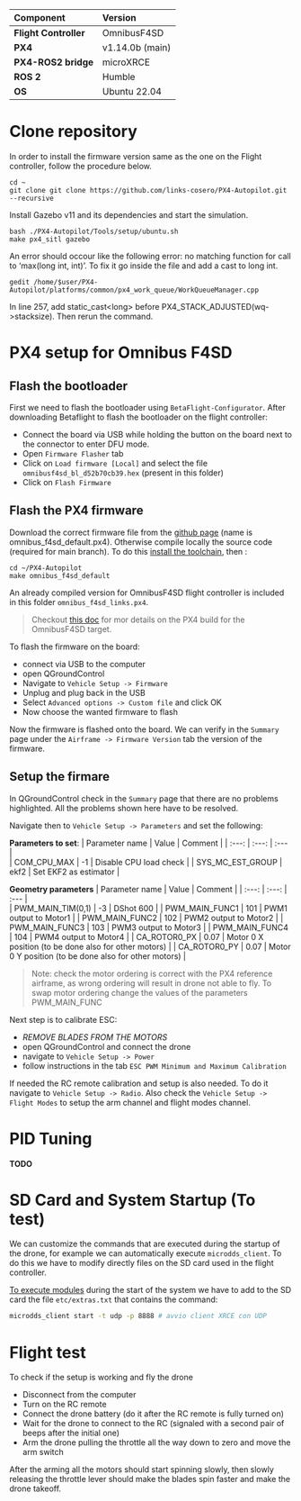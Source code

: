 |Component	|Version	|
| :--- 		| :--- 		|
| **Flight Controller** | OmnibusF4SD 	|
| **PX4** 				| v1.14.0b (main)|
| **PX4-ROS2 bridge**	| microXRCE		|
| **ROS 2**				| Humble		|
| **OS**				| Ubuntu 22.04  |

# Clone repository
In order to install the firmware version same as the one on the Flight controller, follow the procedure below.
```
cd ~
git clone git clone https://github.com/links-cosero/PX4-Autopilot.git --recursive
```
<!-- Clean up first the existing version.
```
cd ~/PX4-Autopilot
make clean
make distclean
```
Fetch and checkout then add the modules to match the px4 v1.11 version.
```
git fecth origin release/1.13
git checkout release/1.13
git submodule update --recursive
make distclean
``` -->

Install Gazebo v11 and its dependencies and start the simulation.
```
bash ./PX4-Autopilot/Tools/setup/ubuntu.sh
make px4_sitl gazebo
```

An error should occour like the following error: no matching function for call to ‘max(long int, int)’. To fix it go inside the file and add a cast to long int.
```
gedit /home/$user/PX4-Autopilot/platforms/common/px4_work_queue/WorkQueueManager.cpp 
```
In line 257, add static_cast\<long\> before PX4_STACK_ADJUSTED(wq->stacksize). Then rerun the command.

# PX4 setup for Omnibus F4SD
## Flash the bootloader
First we need to flash the bootloader using `BetaFlight-Configurator`. After downloading Betaflight to flash the bootloader on the flight controller:
- Connect the board via USB while holding the button on the board next to the connector to enter DFU mode. 
- Open `Firmware Flasher` tab
- Click on `Load firmware [Local]` and select the file `omnibusf4sd_bl_d52b70cb39.hex` (present in this folder) 
- Click on `Flash Firmware`

## Flash the PX4 firmware
Download the correct firmware file from the [github page](https://github.com/PX4/PX4-Autopilot/releases) (name is omnibus_f4sd_default.px4). Otherwise compile locally the source code (required for main branch). To do this [install the toolchain](https://docs.px4.io/main/en/dev_setup/dev_env_linux_ubuntu.html), then :
```
cd ~/PX4-Autopilot
make omnibus_f4sd_default
```

An already compiled version for OmnibusF4SD flight controller is included in this folder `omnibus_f4sd_links.px4`.

> Checkout [this doc](./compile_v1.13.md) for mor details on the PX4 build for the OmnibusF4SD target. 

To flash the firmware on the board:
- connect via USB to the computer 
- open QGroundControl
- Navigate to `Vehicle Setup -> Firmware`
- Unplug and plug back in the USB
- Select `Advanced options -> Custom file` and click OK
- Now choose the wanted firmware to flash

Now the firmware is flashed onto the board. We can verify in the `Summary` page under the  `Airframe -> Firmware Version` tab the version of the firmware.

## Setup the firmare
In QGroundControl check in the `Summary` page that there are no problems highlighted. All the problems shown here have to be resolved.

Navigate then to `Vehicle Setup -> Parameters` and set the following:

**Parameters to set**:
| Parameter name 	| Value   	| Comment	|
| :---:   			| :---: 	| :---		| 	
| COM_CPU_MAX		| -1	   	| Disable CPU load check 	|
| SYS_MC_EST_GROUP	| ekf2		| Set EKF2 as estimator 	|

**Geometry parameters**
| Parameter name 	| Value   	| Comment	|
| :---:   			| :---: 	| :---		| 	
| PWM_MAIN_TIM(0,1)	| -3 	   	| DShot 600 |
| PWM_MAIN_FUNC1	| 101		| PWM1 output to Motor1 |
| PWM_MAIN_FUNC2	| 102		| PWM2 output to Motor2 |
| PWM_MAIN_FUNC3	| 103		| PWM3 output to Motor3 |
| PWM_MAIN_FUNC4	| 104		| PWM4 output to Motor4 |
| CA_ROTOR0_PX		| 0.07		| Motor 0 X position (to be done also for other motors)	|
| CA_ROTOR0_PY		| 0.07		| Motor 0 Y position (to be done also for other motors) |

> Note: check the motor ordering is correct with the PX4 reference airframe, as wrong ordering will result in drone not able to fly.
> To swap motor ordering change the values of the parameters PWM_MAIN_FUNC

Next step is to calibrate ESC: 
- *REMOVE BLADES FROM THE MOTORS*
- open QGroundControl and connect the drone
- navigate to `Vehicle Setup -> Power`
- follow instructions in the tab `ESC PWM Minimum and Maximum Calibration`

If needed the RC remote calibration and setup is also needed. To do it navigate to `Vehicle Setup -> Radio`. Also check the `Vehicle Setup -> Flight Modes` to setup the arm channel and flight modes channel. 

# PID Tuning 
**TODO**

# SD Card and System Startup (To test)

We can customize the commands that are executed during the startup of the drone, for example we can automatically execute `microdds_client`. To do this we have to modify directly files on the SD card used in the flight controller. 

[To execute modules](https://docs.px4.io/main/en/concept/system_startup.html) during the start of the system we have to add to the SD card the file `etc/extras.txt` that contains the command:
```bash
microdds_client start -t udp -p 8888 # avvio client XRCE con UDP
```


# Flight test
To check if the setup is working and fly the drone
- Disconnect from the computer
- Turn on the RC remote
- Connect the drone battery (do it after the RC remote is fully turned on)
- Wait for the drone to connect to the RC (signaled with a second pair of beeps after the initial one)
- Arm the drone pulling the throttle all the way down to zero and move the arm switch

After the arming all the motors should start spinning slowly, then slowly releasing the throttle lever should make the blades spin faster and make the drone takeoff. 